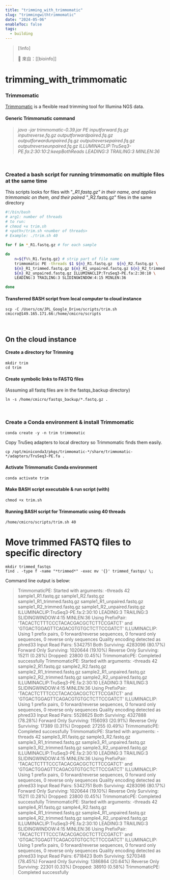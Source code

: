 ```yaml
---
title: "trimming_with_trimmomatic"
slug: "trimmingwithtrimmomatic"
date: "2024-05-06"
enableToc: false
tags:
  - building
---
```


> [!info]
>
> 🌱 來自：[[bioinfo]]

# trimming_with_trimmomatic

### Trimmomatic

[Trimmomatic](https://http://www.usadellab.org/cms/?page=trimmomatic) is a flexible read trimming tool for Illumina NGS data.

#### Generic Trimmomatic command

> _java -jar trimmomatic-0.39.jar PE inputforward.fq.gz inputreverse.fq.gz outputforwardpaired.fq.gz outputforwardunpaired.fq.gz outputreversepaired.fq.gz outputreverseunpaired.fq.gz ILLUMINACLIP:TruSeq3-PE.fa:2:30:10:2:keepBothReads LEADING:3 TRAILING:3 MINLEN:36_

<br>

### Created a bash script for running trimmomatic on multiple files at the same time

This scripts looks for files with "_\_R1.fastq.gz" in their name, and applies trimmomaic on them, and their paired "_\_R2.fastq.gz" files in the same directory

```bash
#!/bin/bash
# arg1: number of threads
# to run:
# chmod +x trim.sh
# <path>/trim.sh <number of threads>
# Example: ./trim.sh 40

for f in *_R1.fastq.gz # for each sample

do
    n=${f%%_R1.fastq.gz} # strip part of file name
    trimmomatic PE -threads $1 ${n}_R1.fastq.gz  ${n}_R2.fastq.gz \
    ${n}_R1_trimmed.fastq.gz ${n}_R1_unpaired.fastq.gz ${n}_R2_trimmed.fastq.gz \
    ${n}_R2_unpaired.fastq.gz ILLUMINACLIP:TruSeq3-PE.fa:2:30:10 \
    LEADING:3 TRAILING:3 SLIDINGWINDOW:4:15 MINLEN:36

done
```

#### Transferred BASH script from local computer to cloud instance

```
scp -C /Users/cm/JPL_Google_Drive/scripts/trim.sh cmicro@149.165.171.66:/home/cmicro/scripts
```

<br>

## On the cloud instance

#### Create a directory for Trimming

```
mkdir trim
cd trim
```

#### Create symbolic links to FASTQ files

(Assuming all fastq files are in the fastqs_backup directory)

```
ln -s /home/cmicro/fastqs_backup/*.fastq.gz .
```

<br>

### Create a Conda environment & install Trimmomatic

```
conda create -y -n trim trimmomatic
```

Copy TruSeq adapters to local directory so Trimmomatic finds them easily.

```
cp /opt/miniconda3/pkgs/trimmomatic-*/share/trimmomatic-*/adapters/TruSeq3-PE.fa .
```

#### Activate Trimmomatic Conda environment

```
conda activate trim
```

#### Make BASH script executable & run script (with)

```
chmod +x trim.sh
```

#### Running BASH script for Trimmomatic using 40 threads

```
/home/cmicro/scripts/trim.sh 40
```

# Move trimmed FASTQ files to specific directory

```
mkdir trimmed_fastqs
find . -type f -name "*trimmed*" -exec mv '{}' trimmed_fastqs/ \;
```

Command line output is below:

> TrimmomaticPE: Started with arguments:
> -threads 42 sample1_R1.fastq.gz sample1_R2.fastq.gz sample1_R1_trimmed.fastq.gz sample1_R1_unpaired.fastq.gz sample1_R2_trimmed.fastq.gz sample1_R2_unpaired.fastq.gz ILLUMINACLIP:TruSeq3-PE.fa:2:30:10 LEADING:3 TRAILING:3 SLIDINGWINDOW:4:15 MINLEN:36
> Using PrefixPair: 'TACACTCTTTCCCTACACGACGCTCTTCCGATCT' and 'GTGACTGGAGTTCAGACGTGTGCTCTTCCGATCT'
> ILLUMINACLIP: Using 1 prefix pairs, 0 forward/reverse sequences, 0 forward only sequences, 0 reverse only sequences
> Quality encoding detected as phred33
> Input Read Pairs: 5342751 Both Surviving: 4283096 (80.17%) Forward Only Surviving: 1020644 (19.10%) Reverse Only Surviving: 15211 (0.28%) Dropped: 23800 (0.45%)
> TrimmomaticPE: Completed successfully
> TrimmomaticPE: Started with arguments:
> -threads 42 sample2_R1.fastq.gz sample2_R2.fastq.gz sample2_R1_trimmed.fastq.gz sample2_R1_unpaired.fastq.gz sample2_R2_trimmed.fastq.gz sample2_R2_unpaired.fastq.gz ILLUMINACLIP:TruSeq3-PE.fa:2:30:10 LEADING:3 TRAILING:3 SLIDINGWINDOW:4:15 MINLEN:36
> Using PrefixPair: 'TACACTCTTTCCCTACACGACGCTCTTCCGATCT' and 'GTGACTGGAGTTCAGACGTGTGCTCTTCCGATCT'
> ILLUMINACLIP: Using 1 prefix pairs, 0 forward/reverse sequences, 0 forward only sequences, 0 reverse only sequences
> Quality encoding detected as phred33
> Input Read Pairs: 5528625 Both Surviving: 4327888 (78.28%) Forward Only Surviving: 1156093 (20.91%) Reverse Only Surviving: 17389 (0.31%) Dropped: 27255 (0.49%)
> TrimmomaticPE: Completed successfully
> TrimmomaticPE: Started with arguments:
> -threads 42 sample3_R1.fastq.gz sample3_R2.fastq.gz sample3_R1_trimmed.fastq.gz sample3_R1_unpaired.fastq.gz sample3_R2_trimmed.fastq.gz sample3_R2_unpaired.fastq.gz ILLUMINACLIP:TruSeq3-PE.fa:2:30:10 LEADING:3 TRAILING:3 SLIDINGWINDOW:4:15 MINLEN:36
> Using PrefixPair: 'TACACTCTTTCCCTACACGACGCTCTTCCGATCT' and 'GTGACTGGAGTTCAGACGTGTGCTCTTCCGATCT'
> ILLUMINACLIP: Using 1 prefix pairs, 0 forward/reverse sequences, 0 forward only sequences, 0 reverse only sequences
> Quality encoding detected as phred33
> Input Read Pairs: 5342751 Both Surviving: 4283096 (80.17%) Forward Only Surviving: 1020644 (19.10%) Reverse Only Surviving: 15211 (0.28%) Dropped: 23800 (0.45%)
> TrimmomaticPE: Completed successfully
> TrimmomaticPE: Started with arguments:
> -threads 42 sample4_R1.fastq.gz sample4_R2.fastq.gz sample4_R1_trimmed.fastq.gz sample4_R1_unpaired.fastq.gz sample4_R2_trimmed.fastq.gz sample4_R2_unpaired.fastq.gz ILLUMINACLIP:TruSeq3-PE.fa:2:30:10 LEADING:3 TRAILING:3 SLIDINGWINDOW:4:15 MINLEN:36
> Using PrefixPair: 'TACACTCTTTCCCTACACGACGCTCTTCCGATCT' and 'GTGACTGGAGTTCAGACGTGTGCTCTTCCGATCT'
> ILLUMINACLIP: Using 1 prefix pairs, 0 forward/reverse sequences, 0 forward only sequences, 0 reverse only sequences
> Quality encoding detected as phred33
> Input Read Pairs: 6718423 Both Surviving: 5270348 (78.45%) Forward Only Surviving: 1386864 (20.64%) Reverse Only Surviving: 22301 (0.33%) Dropped: 38910 (0.58%)
> TrimmomaticPE: Completed successfully
